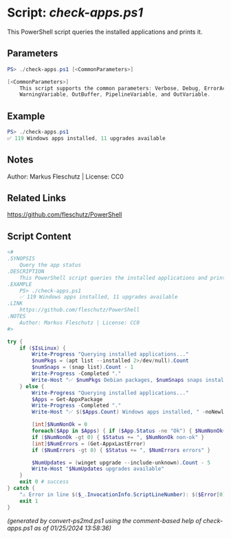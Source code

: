 Script: *check-apps.ps1*
========================

This PowerShell script queries the installed applications and prints it.

Parameters
----------
```powershell
PS> ./check-apps.ps1 [<CommonParameters>]

[<CommonParameters>]
    This script supports the common parameters: Verbose, Debug, ErrorAction, ErrorVariable, WarningAction, 
    WarningVariable, OutBuffer, PipelineVariable, and OutVariable.
```

Example
-------
```powershell
PS> ./check-apps.ps1
✅ 119 Windows apps installed, 11 upgrades available

```

Notes
-----
Author: Markus Fleschutz | License: CC0

Related Links
-------------
https://github.com/fleschutz/PowerShell

Script Content
--------------
```powershell
<#
.SYNOPSIS
	Query the app status
.DESCRIPTION
	This PowerShell script queries the installed applications and prints it.
.EXAMPLE
	PS> ./check-apps.ps1
	✅ 119 Windows apps installed, 11 upgrades available
.LINK
	https://github.com/fleschutz/PowerShell
.NOTES
	Author: Markus Fleschutz | License: CC0
#>

try {
	if ($IsLinux) {
		Write-Progress "Querying installed applications..."
		$numPkgs = (apt list --installed 2>/dev/null).Count
		$numSnaps = (snap list).Count - 1
		Write-Progress -Completed "."
		Write-Host "✅ $numPkgs Debian packages, $numSnaps snaps installed"
	} else {
		Write-Progress "Querying installed applications..."
		$Apps = Get-AppxPackage
		Write-Progress -Completed "."
		Write-Host "✅ $($Apps.Count) Windows apps installed, " -noNewline

		[int]$NumNonOk = 0
		foreach($App in $Apps) { if ($App.Status -ne "Ok") { $NumNonOk++ } }
		if ($NumNonOk -gt 0) { $Status += ", $NumNonOk non-ok" }
		[int]$NumErrors = (Get-AppxLastError)
		if ($NumErrors -gt 0) { $Status += ", $NumErrors errors" }

		$NumUpdates = (winget upgrade --include-unknown).Count - 5
		Write-Host "$NumUpdates upgrades available"
	}
	exit 0 # success
} catch {
	"⚠️ Error in line $($_.InvocationInfo.ScriptLineNumber): $($Error[0])"
	exit 1
}
```

*(generated by convert-ps2md.ps1 using the comment-based help of check-apps.ps1 as of 01/25/2024 13:58:36)*
